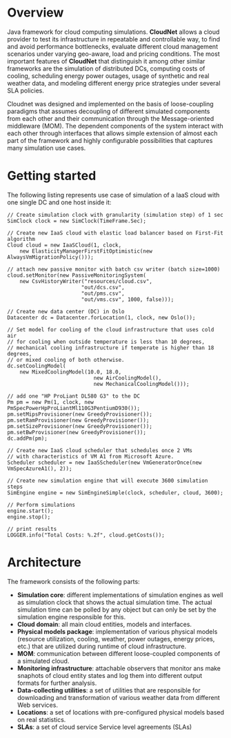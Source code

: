 # Overview
Java framework for cloud computing simulations. **CloudNet** allows a cloud provider to test its infrastructure in repeatable and controllable way, to find and avoid performance bottlenecks, evaluate different cloud management scenarios under varying geo-aware, load and pricing conditions. The most important features of **CloudNet** that distinguish it among other similar frameworks are the simulation of distributed DCs, computing costs of cooling, scheduling energy power outages, usage of synthetic and real weather data, and modeling different energy price strategies under several SLA policies. 

Cloudnet was designed and implemented on the basis of loose-coupling paradigms that assumes decoupling of different simulated components from each other and their communication through the Message-oriented middleware (MOM). The dependent components of the system interact with each other through interfaces that allows simple extension of almost each part of the framework and highly configurable possibilities that captures many simulation use cases.

# Getting started
The following listing represents use case of simulation of a IaaS cloud with one single DC and one host inside it:
```
// Create simulation clock with granularity (simulation step) of 1 sec
SimClock clock = new SimClock(TimeFrame.Sec);

// Create new IaaS cloud with elastic load balancer based on First-Fit algorithm
Cloud cloud = new IaaSCloud(1, clock, 
	new ElasticityManagerFirstFitOptimistic(new AlwaysVmMigrationPolicy()));

// attach new passive monitor with batch csv writer (batch size=1000)
cloud.setMonitor(new PassiveMonitoringSystem(
	new CsvHistoryWriter("resources/cloud.csv", 
						"out/dcs.csv", 
						"out/pms.csv", 
						"out/vms.csv", 1000, false)));

// Create new data center (DC) in Oslo
Datacenter dc = Datacenter.forLocation(1, clock, new Oslo());

// Set model for cooling of the cloud infrastructure that uses cold air 
// for cooling when outside temperature is less than 10 degrees, 
// mechanical cooling infrastructure if temperate is higher than 18 degrees, 
// or mixed cooling of both otherwise.
dc.setCoolingModel(
	new MixedCoolingModel(10.0, 18.0, 
							new AirCoolingModel(), 
							new MechanicalCoolingModel()));

// add one "HP ProLiant DL580 G3" to the DC
Pm pm = new Pm(1, clock, new PmSpecPowerHpProLiantMl110G3PentiumD930());
pm.setMipsProvisioner(new GreedyProvisioner());
pm.setRamProvisioner(new GreedyProvisioner());
pm.setSizeProvisioner(new GreedyProvisioner());
pm.setBwProvisioner(new GreedyProvisioner());
dc.addPm(pm);

// Create new IaaS cloud scheduler that schedules once 2 VMs 
// with characteristics of VM A1 from Microsoft Azure.
Scheduler scheduler = new IaaSScheduler(new VmGeneratorOnce(new VmSpecAzureA1(), 2));

// Create new simulation engine that will execute 3600 simulation steps
SimEngine engine = new SimEngineSimple(clock, scheduler, cloud, 3600);

// Perform simulations
engine.start();
engine.stop();

// print results
LOGGER.info("Total Costs: %.2f", cloud.getCosts());
``` 

# Architecture
The framework consists of the following parts: 
* **Simulation core**: different implementations of simulation engines as well as simulation clock that shows the actual simulation time. The actual simulation time can be polled by any object but can only be set by the simulation engine responsible for this.
* **Cloud domain**: all main cloud entities, models and interfaces.
* **Physical models package**: implementation of various physical models (resource utilization, cooling, weather, power outages, energy prices, etc.) that are utilized during runtime of cloud infrastructure.
* **MOM**: communication between different loose-coupled components of a simulated cloud.
* **Monitoring infrastructure**: attachable observers that monitor ans make snaphots of cloud entity states and log them into different output formats for further analysis.
* **Data-collecting utilities**: a set of utilities that are responsible for downloading and transformation of various weather data from different Web services.
* **Locations**: a set of locations with pre-configured physical models based on real statistics.
* **SLAs**: a set of cloud service Service level agreements (SLAs)